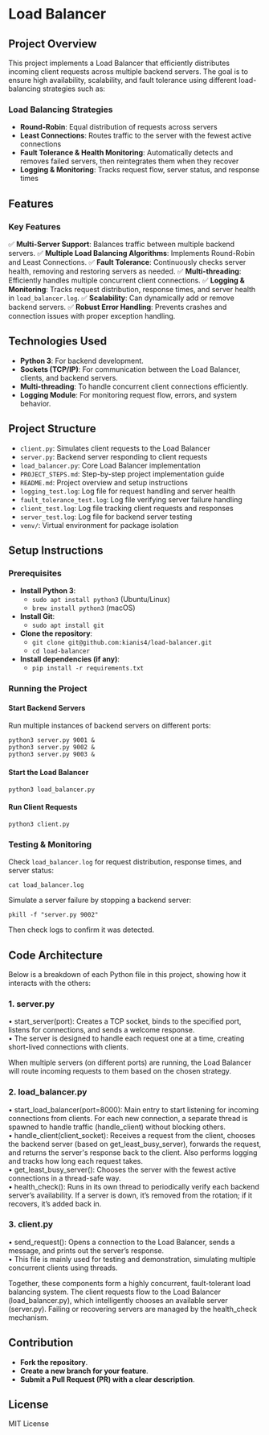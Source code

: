 Load Balancer
================

Project Overview
---------------

This project implements a Load Balancer that efficiently distributes incoming client requests across multiple backend servers. The goal is to ensure high availability, scalability, and fault tolerance using different load-balancing strategies such as:

### Load Balancing Strategies

* **Round-Robin**: Equal distribution of requests across servers
* **Least Connections**: Routes traffic to the server with the fewest active connections
* **Fault Tolerance & Health Monitoring**: Automatically detects and removes failed servers, then reintegrates them when they recover
* **Logging & Monitoring**: Tracks request flow, server status, and response times

Features
--------

### Key Features

✅ **Multi-Server Support**: Balances traffic between multiple backend servers.
✅ **Multiple Load Balancing Algorithms**: Implements Round-Robin and Least Connections.
✅ **Fault Tolerance**: Continuously checks server health, removing and restoring servers as needed.
✅ **Multi-threading**: Efficiently handles multiple concurrent client connections.
✅ **Logging & Monitoring**: Tracks request distribution, response times, and server health in `load_balancer.log`.
✅ **Scalability**: Can dynamically add or remove backend servers.
✅ **Robust Error Handling**: Prevents crashes and connection issues with proper exception handling.

Technologies Used
-----------------

* **Python 3**: For backend development.
* **Sockets (TCP/IP)**: For communication between the Load Balancer, clients, and backend servers.
* **Multi-threading**: To handle concurrent client connections efficiently.
* **Logging Module**: For monitoring request flow, errors, and system behavior.

Project Structure
-----------------

* `client.py`: Simulates client requests to the Load Balancer
* `server.py`: Backend server responding to client requests
* `load_balancer.py`: Core Load Balancer implementation
* `PROJECT_STEPS.md`: Step-by-step project implementation guide
* `README.md`: Project overview and setup instructions
* `logging_test.log`: Log file for request handling and server health
* `fault_tolerance_test.log`: Log file verifying server failure handling
* `client_test.log`: Log file tracking client requests and responses
* `server_test.log`: Log file for backend server testing
* `venv/`: Virtual environment for package isolation

Setup Instructions
-----------------

### Prerequisites

* **Install Python 3**:
	+ `sudo apt install python3` (Ubuntu/Linux)
	+ `brew install python3` (macOS)
* **Install Git**:
	+ `sudo apt install git`
* **Clone the repository**:
	+ `git clone git@github.com:kianis4/load-balancer.git`
	+ `cd load-balancer`
* **Install dependencies (if any)**:
	+ `pip install -r requirements.txt`

### Running the Project

#### Start Backend Servers

Run multiple instances of backend servers on different ports:

```
python3 server.py 9001 &
python3 server.py 9002 &
python3 server.py 9003 &
```

#### Start the Load Balancer

```
python3 load_balancer.py
```

#### Run Client Requests

```
python3 client.py
```

### Testing & Monitoring

Check `load_balancer.log` for request distribution, response times, and server status:

```
cat load_balancer.log
```

Simulate a server failure by stopping a backend server:

```
pkill -f "server.py 9002"
```

Then check logs to confirm it was detected.

## Code Architecture

Below is a breakdown of each Python file in this project, showing how it interacts with the others:

### 1. server.py
• start_server(port): Creates a TCP socket, binds to the specified port, listens for connections, and sends a welcome response.  
• The server is designed to handle each request one at a time, creating short-lived connections with clients.  

When multiple servers (on different ports) are running, the Load Balancer will route incoming requests to them based on the chosen strategy.

### 2. load_balancer.py
• start_load_balancer(port=8000): Main entry to start listening for incoming connections from clients. For each new connection, a separate thread is spawned to handle traffic (handle_client) without blocking others.  
• handle_client(client_socket): Receives a request from the client, chooses the backend server (based on get_least_busy_server), forwards the request, and returns the server's response back to the client. Also performs logging and tracks how long each request takes.  
• get_least_busy_server(): Chooses the server with the fewest active connections in a thread-safe way.  
• health_check(): Runs in its own thread to periodically verify each backend server’s availability. If a server is down, it’s removed from the rotation; if it recovers, it’s added back in.

### 3. client.py
• send_request(): Opens a connection to the Load Balancer, sends a message, and prints out the server’s response.  
• This file is mainly used for testing and demonstration, simulating multiple concurrent clients using threads.  

Together, these components form a highly concurrent, fault-tolerant load balancing system. The client requests flow to the Load Balancer (load_balancer.py), which intelligently chooses an available server (server.py). Failing or recovering servers are managed by the health_check mechanism.

Contribution
------------

* **Fork the repository**.
* **Create a new branch for your feature**.
* **Submit a Pull Request (PR) with a clear description**.

License
-------

MIT License


